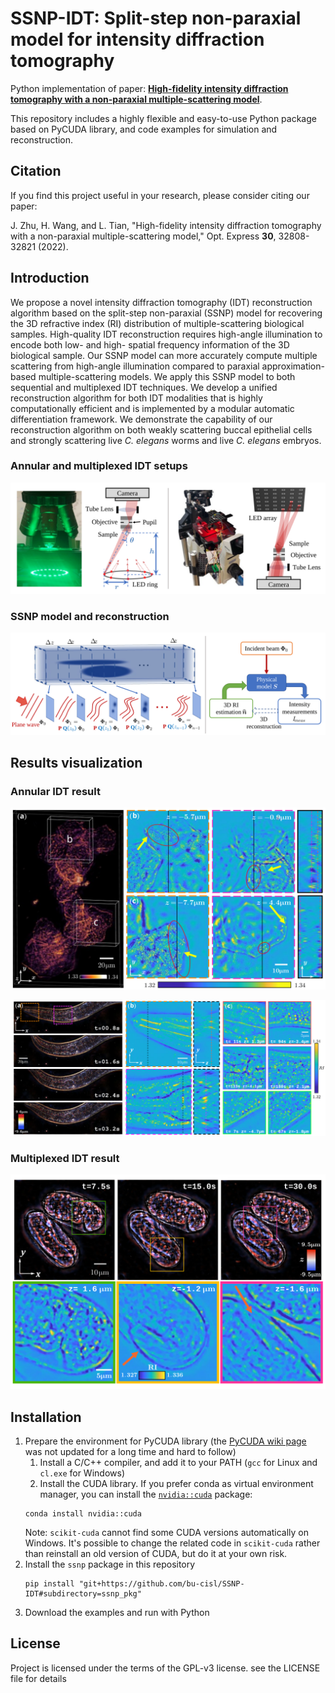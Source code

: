 # SSNP-IDT: Split-step non-paraxial model for intensity diffraction tomography

Python implementation of paper: [**High-fidelity intensity diffraction tomography with a non-paraxial multiple-scattering model**](https://opg.optica.org/oe/fulltext.cfm?uri=oe-30-18-32808).

This repository includes a highly flexible and easy-to-use Python package based on PyCUDA library, and code examples for simulation and reconstruction.

## Citation

If you find this project useful in your research, please consider citing our paper:

J. Zhu, H. Wang, and L. Tian, "High-fidelity intensity diffraction tomography with a non-paraxial multiple-scattering model," Opt. Express  **30**, 32808-32821 (2022).

## Introduction

We propose a novel intensity diffraction tomography (IDT) reconstruction algorithm based on the split-step non-paraxial (SSNP) model for recovering the 3D refractive index (RI) distribution of multiple-scattering biological samples.
High-quality IDT reconstruction requires high-angle illumination to encode both low- and high- spatial frequency information of the 3D biological sample.
Our SSNP model can more accurately compute multiple scattering from high-angle illumination compared to paraxial approximation-based multiple-scattering models.
We apply this SSNP model to both sequential and multiplexed IDT techniques. 
We develop a unified reconstruction algorithm for both IDT modalities that is highly computationally efficient and is implemented by a modular automatic differentiation framework.
We demonstrate the capability of our reconstruction algorithm on both weakly scattering buccal epithelial cells and strongly scattering live *C. elegans* worms and live *C. elegans* embryos.

### Annular and multiplexed IDT setups

![](visualize/1.1.svg)

### SSNP model and reconstruction

![](visualize/1.2.svg)

## Results visualization
### Annular IDT result

![](visualize/3.svg)

![](visualize/4.svg)

### Multiplexed IDT result

![](visualize/5.svg)

## Installation

1. Prepare the environment for PyCUDA library (the [PyCUDA wiki page](https://wiki.tiker.net/PyCuda/Installation/) was not updated for a long time and hard to follow)
   1. Install a C/C++ compiler, and add it to your PATH (`gcc` for Linux and `cl.exe` for Windows)
   2. Install the CUDA library. If you prefer conda as virtual environment manager, you can install the [`nvidia::cuda`](https://anaconda.org/nvidia/cuda) package:
   ```shell
   conda install nvidia::cuda
   ```
   Note: `scikit-cuda` cannot find some CUDA versions automatically on Windows. It's possible to change the related code in `scikit-cuda` rather than reinstall an old version of CUDA, but do it at your own risk.
2. Install the `ssnp` package in this repository
   ```shell
   pip install "git+https://github.com/bu-cisl/SSNP-IDT#subdirectory=ssnp_pkg"
   ```
3. Download the examples and run with Python

## License

Project is licensed under the terms of the GPL-v3 license. see the LICENSE file for details

